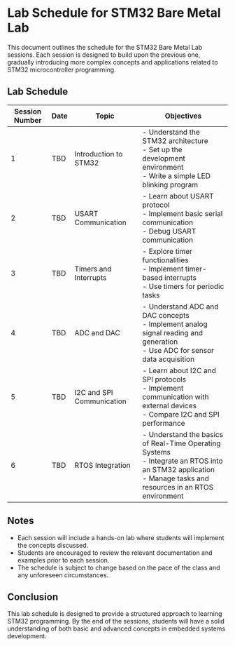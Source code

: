 # Lab Schedule for STM32 Bare Metal Lab

This document outlines the schedule for the STM32 Bare Metal Lab sessions. Each session is designed to build upon the previous one, gradually introducing more complex concepts and applications related to STM32 microcontroller programming.

## Lab Schedule

| Session Number | Date       | Topic                          | Objectives                                                                 |
|----------------|------------|--------------------------------|---------------------------------------------------------------------------|
| 1              | TBD | Introduction to STM32         | - Understand the STM32 architecture<br>- Set up the development environment<br>- Write a simple LED blinking program |
| 2              | TBD | USART Communication            | - Learn about USART protocol<br>- Implement basic serial communication<br>- Debug USART communication |
| 3              | TBD | Timers and Interrupts          | - Explore timer functionalities<br>- Implement timer-based interrupts<br>- Use timers for periodic tasks |
| 4              | TBD | ADC and DAC                    | - Understand ADC and DAC concepts<br>- Implement analog signal reading and generation<br>- Use ADC for sensor data acquisition |
| 5              | TBD | I2C and SPI Communication      | - Learn about I2C and SPI protocols<br>- Implement communication with external devices<br>- Compare I2C and SPI performance |
| 6              |TBD | RTOS Integration               | - Understand the basics of Real-Time Operating Systems<br>- Integrate an RTOS into an STM32 application<br>- Manage tasks and resources in an RTOS environment |

## Notes

- Each session will include a hands-on lab where students will implement the concepts discussed.
- Students are encouraged to review the relevant documentation and examples prior to each session.
- The schedule is subject to change based on the pace of the class and any unforeseen circumstances.

## Conclusion

This lab schedule is designed to provide a structured approach to learning STM32 programming. By the end of the sessions, students will have a solid understanding of both basic and advanced concepts in embedded systems development.